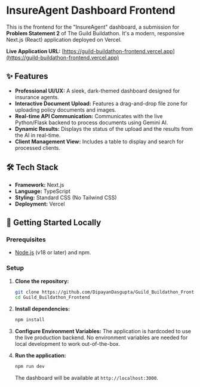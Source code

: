 # InsureAgent Dashboard Frontend

This is the frontend for the "InsureAgent" dashboard, a submission for **Problem Statement 2** of The Guild Buildathon. It's a modern, responsive Next.js (React) application deployed on Vercel.

**Live Application URL:** [https://guild-buildathon-frontend.vercel.app](https://guild-buildathon-frontend.vercel.app)

## ✨ Features

- **Professional UI/UX:** A sleek, dark-themed dashboard designed for insurance agents.
- **Interactive Document Upload:** Features a drag-and-drop file zone for uploading policy documents and images.
- **Real-time API Communication:** Communicates with the live Python/Flask backend to process documents using Gemini AI.
- **Dynamic Results:** Displays the status of the upload and the results from the AI in real-time.
- **Client Management View:** Includes a table to display and search for processed clients.

## 🛠️ Tech Stack

- **Framework:** Next.js
- **Language:** TypeScript
- **Styling:** Standard CSS (No Tailwind CSS)
- **Deployment:** Vercel

## 🚀 Getting Started Locally

### Prerequisites

- [Node.js](https://nodejs.org/) (v18 or later) and npm.

### Setup

1.  **Clone the repository:**
    ```bash
    git clone https://github.com/DipayanDasgupta/Guild_Buildathon_Frontend.git
    cd Guild_Buildathon_Frontend
    ```

2.  **Install dependencies:**
    ```bash
    npm install
    ```

3.  **Configure Environment Variables:**
    The application is hardcoded to use the live production backend. No environment variables are needed for local development to work out-of-the-box.

4.  **Run the application:**
    ```bash
    npm run dev
    ```
    The dashboard will be available at `http://localhost:3000`.

